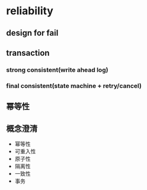 # reliability

## design for fail

## transaction

### strong consistent(write ahead log)

### final consistent(state machine + retry/cancel)

## 幂等性

## 概念澄清
* 幂等性
* 可重入性
* 原子性
* 隔离性
* 一致性
* 事务